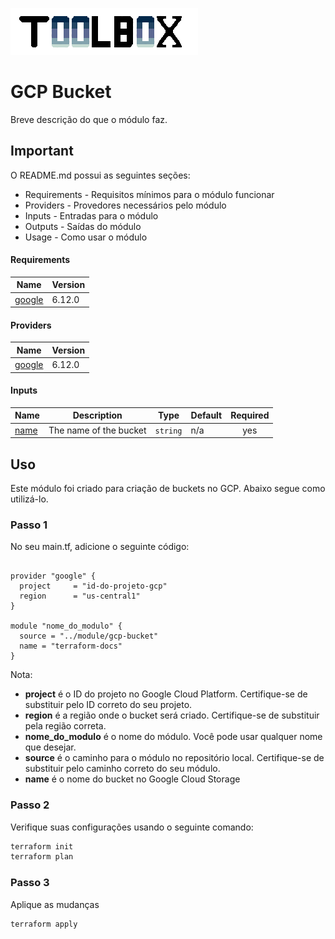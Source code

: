 ![Toolbox](.docs/img/toolbox.logo.png)

# GCP Bucket

Breve descrição do que o módulo faz.

## Important

O README.md possui as seguintes seções:
- Requirements - Requisitos mínimos para o módulo funcionar
- Providers - Provedores necessários pelo módulo
- Inputs - Entradas para o módulo
- Outputs - Saídas do módulo
- Usage - Como usar o módulo

#### Requirements

| Name | Version |
|------|---------|
| <a name="requirement_google"></a> [google](#requirement_google) | 6.12.0 |

#### Providers

| Name | Version |
|------|---------|
| <a name="provider_google"></a> [google](#provider_google) | 6.12.0 |

#### Inputs

| Name | Description | Type | Default | Required |
|------|-------------|------|---------|:--------:|
| <a name="input_name"></a> [name](#input_name) | The name of the bucket | `string` | n/a | yes |

## Uso

Este módulo foi criado para criação de buckets no GCP. Abaixo segue como utilizá-lo.

### Passo 1

No seu main.tf, adicione o seguinte código:
```hcl

provider "google" {
  project     = "id-do-projeto-gcp"
  region      = "us-central1"
}

module "nome_do_modulo" {
  source = "../module/gcp-bucket"
  name = "terraform-docs"
}

```

Nota:
- **project** é o ID do projeto no Google Cloud Platform. Certifique-se de substituir pelo ID correto do seu projeto.
- **region** é a região onde o bucket será criado. Certifique-se de substituir pela região correta.
- **nome_do_modulo** é o nome do módulo. Você pode usar qualquer nome que desejar.
- **source** é o caminho para o módulo no repositório local. Certifique-se de substituir pelo caminho correto do seu módulo.
- **name** é o nome do bucket no Google Cloud Storage

### Passo 2

Verifique suas configurações usando o seguinte comando:

```bash
terraform init
terraform plan
```

### Passo 3

Aplique as mudanças

```bash
terraform apply
```
